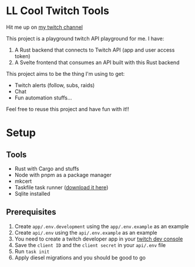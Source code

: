 # LL Cool Twitch Tools
Hit me up on [my twitch channel](https://twitch.tv/LLCoolChris_)

This project is a playground twitch API playground for me. I have:
1. A Rust backend that connects to Twitch API (app and user access token)
2. A Svelte frontend that consumes an API built with this Rust backend

This project aims to be the thing I'm using to get:
* Twitch alerts (follow, subs, raids)
* Chat
* Fun automation stuffs...

Feel free to reuse this project and have fun with it!!

# Setup
## Tools
* Rust with Cargo and stuffs
* Node with pnpm as a package manager
* mkcert
* Taskfile task runner ([download it here](https://taskfile.dev/))
* Sqlite installed

## Prerequisites
1. Create `app/.env.development` using the `app/.env.example` as an example
2. Create `api/.env` using the `api/.env.example` as an example
3. You need to create a twitch developer app in your [twitch dev console](https://dev.twitch.tv/console/apps/create)
4. Save the `client ID` and the `client secret` in your `api/.env` file
5. Run `task init`
6. Apply diesel migrations and you should be good to go
